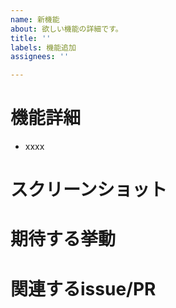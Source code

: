 ```yaml
---
name: 新機能
about: 欲しい機能の詳細です。
title: ''
labels: 機能追加
assignees: ''

---
```


# 機能詳細
- xxxx

# スクリーンショット

# 期待する挙動

# 関連するissue/PR
